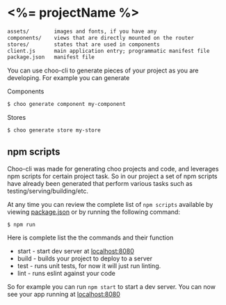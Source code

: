# <%= projectName %>

```txt
assets/        images and fonts, if you have any
components/    views that are directly mounted on the router
stores/        states that are used in components
client.js      main application entry; programmatic manifest file
package.json   manifest file
```

You can use choo-cli to generate pieces of your project as you are developing.
For example you can generate

Components
```bash
$ choo generate component my-component
```

Stores
```bash
$ choo generate store my-store
```

## npm scripts

Choo-cli was made for generating choo projects and code, and leverages npm scripts
for certain project task. So in our project a set of npm scripts have already
been generated that perform various tasks such as testing/serving/building/etc.

At any time you can review the complete list of `npm scripts` available by viewing
[package.json](./package.json) or by running the following command:

```
$ npm run
```

Here is complete list the the commands and their function
- start - start dev server at [localhost:8080](https://localhost:8080)
- build - builds your project to deploy to a server
- test - runs unit tests, for now it will just run linting.
- lint - runs eslint against your code

So for example you can run `npm start` to start a dev server. You can now see your
app running at [localhost:8080](https://localhost:8080)

